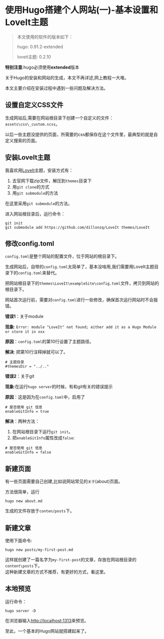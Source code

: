 # 使用Hugo搭建个人网站(一)-基本设置和LoveIt主题

>本文使用的软件的版本如下：  
>
>hugo:  0.91.2-extended  
>
>loveit主题:  0.2.10  

**特别注意**:hugo必须使用**extended**版本

关于Hugo的安装和网站的生成，本文不再详述,网上教程一大堆。  

本文主要介绍在安装过程中遇到一些问题及解决方法。  

## 设置自定义CSS文件
生成网站后,需要在网站根目录下创建一个自定义的文件：`assets\css\_custom.scss`。  

以后一些主题没提供的页面，所需要的css都保存在这个文件里，最典型的就是自定义搜索的页面。  

## 安装LoveIt主题
我喜欢用[LoveIt](https://github.com/dillonzq/LoveIt)主题，安装方式有：

1. 去官网下载zip文件，解压到`themes`目录下
2. 用`git clone`的方式
3. 用`git submodule`的方法

在这里采用`git submodule`的方法。

进入网站根目录后，运行命令：  

```
git init
git submodule add https://github.com/dillonzq/LoveIt themes/LoveIt
```
## 修改config.toml
`config.toml`是整个网站的配置文件，位于网站的根目录下。

生成网站后，自带的`config.toml`太简单了，基本没啥用,我们需要用LoveIt主题目录下的`config.toml`来替代。

把网站根目录下的`themes\LoveIt\exampleSite\config.toml`文件，拷贝到网站的根目录下。

网站首次运行前，需要对`config.toml`进行一些修改，确保首次运行网站时不会报错。  

**错误1**：关于module  

**现象**:  `Error: module "LoveIt" not found; either add it as a Hugo Module or store it in xxx`  

**原因**：`config.toml`的第10行设置了主题路径。  

**解决**: 把第10行注释掉就可以了。  
```
# 主题目录
#themesDir = "../.."
```
**错误2**：关于git  

**现象**:在运行`hugo server`的时候，有和git有关的错误提示

**原因**：这是因为在`config.toml`中，启用了  
```
# 是否使用 git 信息
enableGitInfo = true
```
**解决**：两种方法：

1. 在网站根目录下运行`git init`。
2. 把`enableGitInfo`属性改成`false`:
```
# 是否使用 git 信息
enableGitInfo = false
```

## 新建页面
有一些页面需要自己创建,比如说网站常见的`关于`(about)页面。

方法很简单，运行
```
hugo new about.md
```
生成的文件存放于`conten/posts`下。
## 新建文章
使用下面命令:
```
hugo new posts/my-first-post.md
```
这样就创建了一篇名字为`my-first-post`的文章，存放在网站根目录的`content\posts`下。  
这种新建文章的方式不推荐，有更好的方式，看这里。

## 本地预览
运行命令：
```
hugo server -D
```
在浏览器输入<http://localhost:1313>来预览。

至此，一个基本的Hugo网站就搭建起来了。


